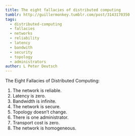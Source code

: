 ```yaml
---
title: The eight fallacies of distributed computing
tumblr: http://guillermonkey.tumblr.com/post/3143170350
tags:
  - distributed-computing
  - fallacies
  - networks
  - reliability
  - latency
  - bandwith
  - security
  - topology
  - administrators
author: L Peter Deutsch
---
```


The Eight Fallacies of Distributed Computing:

1. The network is reliable.
2. Latency is zero.
3. Bandwidth is infinite.
4. The network is secure.
5. Topology doesn’t change.
6. There is one administrator.
7. Transport cost is zero.
8. The network is homogeneous.
